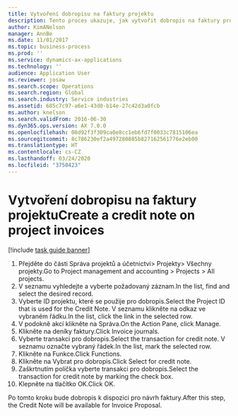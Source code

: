 ```yaml
---
title: Vytvoření dobropisu na faktury projektu
description: Tento proces ukazuje, jak vytvořit dobropis na faktury projektu, které byly zaúčtovány.
author: KimANelson
manager: AnnBe
ms.date: 11/01/2017
ms.topic: business-process
ms.prod: ''
ms.service: dynamics-ax-applications
ms.technology: ''
audience: Application User
ms.reviewer: josaw
ms.search.scope: Operations
ms.search.region: Global
ms.search.industry: Service industries
ms.assetid: 685c7c97-a6e1-43d0-b14e-27c42d3a0fcb
ms.author: knelson
ms.search.validFrom: 2016-06-30
ms.dyn365.ops.version: AX 7.0.0
ms.openlocfilehash: 08d92f3f309ca0e8cc1eb6fd7f0033c7815106ea
ms.sourcegitcommit: 8c786230ef2a497280885b827162561776e2eb00
ms.translationtype: HT
ms.contentlocale: cs-CZ
ms.lasthandoff: 03/24/2020
ms.locfileid: "3750423"
---
```

# <a name="create-a-credit-note-on-project-invoices"></a><span data-ttu-id="a6cb9-103">Vytvoření dobropisu na faktury projektu</span><span class="sxs-lookup"><span data-stu-id="a6cb9-103">Create a credit note on project invoices</span></span>

[!include [task guide banner](../../includes/task-guide-banner.md)]

1. <span data-ttu-id="a6cb9-104">Přejděte do části Správa projektů a účetnictví> Projekty> Všechny projekty.</span><span class="sxs-lookup"><span data-stu-id="a6cb9-104">Go to Project management and accounting > Projects > All projects.</span></span> 
2. <span data-ttu-id="a6cb9-105">V seznamu vyhledejte a vyberte požadovaný záznam.</span><span class="sxs-lookup"><span data-stu-id="a6cb9-105">In the list, find and select the desired record.</span></span> 
3. <span data-ttu-id="a6cb9-106">Vyberte ID projektu, které se použije pro dobropis.</span><span class="sxs-lookup"><span data-stu-id="a6cb9-106">Select the Project ID that is used for the Credit Note.</span></span> <span data-ttu-id="a6cb9-107">V seznamu klikněte na odkaz ve vybraném řádku.</span><span class="sxs-lookup"><span data-stu-id="a6cb9-107">In the list, click the link in the selected row.</span></span> 
4. <span data-ttu-id="a6cb9-108">V podokně akcí klikněte na Správa.</span><span class="sxs-lookup"><span data-stu-id="a6cb9-108">On the Action Pane, click Manage.</span></span> 
5. <span data-ttu-id="a6cb9-109">Klikněte na deníky faktury.</span><span class="sxs-lookup"><span data-stu-id="a6cb9-109">Click Invoice journals.</span></span> 
6. <span data-ttu-id="a6cb9-110">Vyberte transakci pro dobropis.</span><span class="sxs-lookup"><span data-stu-id="a6cb9-110">Select the transaction for credit note.</span></span> <span data-ttu-id="a6cb9-111">V seznamu označte vybraný řádek.</span><span class="sxs-lookup"><span data-stu-id="a6cb9-111">In the list, mark the selected row.</span></span> 
7. <span data-ttu-id="a6cb9-112">Klikněte na Funkce.</span><span class="sxs-lookup"><span data-stu-id="a6cb9-112">Click Functions.</span></span> 
8. <span data-ttu-id="a6cb9-113">Klikněte na Vybrat pro dobropis.</span><span class="sxs-lookup"><span data-stu-id="a6cb9-113">Click Select for credit note.</span></span> 
9. <span data-ttu-id="a6cb9-114">Zaškrtnutím políčka vyberte transakci pro dobropis.</span><span class="sxs-lookup"><span data-stu-id="a6cb9-114">Select the transaction for credit note by marking the check box.</span></span>
10. <span data-ttu-id="a6cb9-115">Klepněte na tlačítko OK.</span><span class="sxs-lookup"><span data-stu-id="a6cb9-115">Click OK.</span></span> 

<span data-ttu-id="a6cb9-116">Po tomto kroku bude dobropis k dispozici pro návrh faktury.</span><span class="sxs-lookup"><span data-stu-id="a6cb9-116">After this step, the Credit Note will be available for Invoice Proposal.</span></span>
